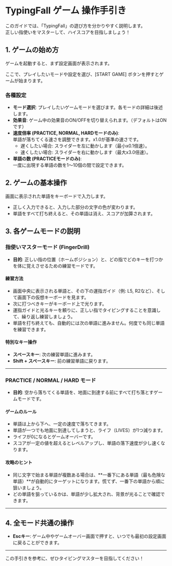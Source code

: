 # TypingFall ゲーム 操作手引き

このガイドでは、「TypingFall」の遊び方を分かりやすく説明します。  
正しい指使いをマスターして、ハイスコアを目指しましょう！

## 1. ゲームの始め方

ゲームを起動すると、まず設定画面が表示されます。

ここで、プレイしたいモードや設定を選び、[START GAME] ボタンを押すとゲームが始まります。

### 各種設定

- **モード選択**: プレイしたいゲームモードを選びます。各モードの詳細は後述します。
- **効果音**: ゲーム中の効果音のON/OFFを切り替えられます。（デフォルトはONです）
- **速度倍率 (PRACTICE, NORMAL, HARDモードのみ)**:  
  単語が落ちてくる速さを調整できます。x1.0が基準の速さです。
    - 遅くしたい場合: スライダーを左に動かします（最小x0.1倍速）。
    - 速くしたい場合: スライダーを右に動かします（最大x3.0倍速）。
- **単語の数 (PRACTICEモードのみ)**:  
  一度に出現する単語の数を1～10個の間で設定できます。

## 2. ゲームの基本操作

画面に表示された単語をキーボードで入力します。

- 正しく入力できると、入力した部分の文字の色が変わります。
- 単語をすべて打ち終えると、その単語は消え、スコアが加算されます。

## 3. 各ゲームモードの説明

### 指使いマスターモード (FingerDrill)

- **目的**: 正しい指の位置（ホームポジション）と、どの指でどのキーを打つかを体に覚えさせるための練習モードです。

#### 練習方法

- 画面中央に表示される単語と、その下の運指ガイド（例: L5, R2など）、そして画面下の仮想キーボードを見ます。
- 次に打つべきキーがキーボード上で光ります。
- 運指ガイドと光るキーを頼りに、正しい指でタイピングすることを意識して、繰り返し練習しましょう。
- 単語を打ち終えても、自動的には次の単語に進みません。何度でも同じ単語を練習できます。

#### 特別なキー操作

- **スペースキー**: 次の練習単語に進みます。
- **Shift + スペースキー**: 前の練習単語に戻ります。

---

### PRACTICE / NORMAL / HARD モード

- **目的**: 空から落ちてくる単語を、地面に到達する前にすべて打ち落とすゲームモードです。

#### ゲームのルール

- 単語は上から下へ、一定の速度で落ちてきます。
- 単語が一つでも地面に到達してしまうと、ライフ（LIVES）が1つ減ります。
- ライフが0になるとゲームオーバーです。
- スコアが一定の値を超えるとレベルアップし、単語の落下速度が少し速くなります。

#### 攻略のヒント

- 同じ文字で始まる単語が複数ある場合は、**一番下にある単語（最も危険な単語）**が自動的にターゲットになります。慌てず、一番下の単語から順に狙いましょう。
- どの単語を狙っているかは、単語が少し拡大され、背景が光ることで確認できます。

---

## 4. 全モード共通の操作

- **Escキー**: ゲーム中やゲームオーバー画面で押すと、いつでも最初の設定画面に戻ることができます。

---

この手引きを参考に、ぜひタイピングマスターを目指してください！